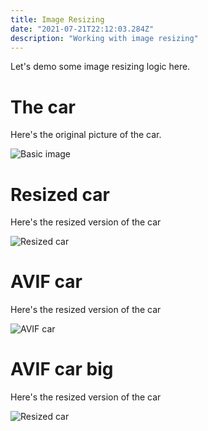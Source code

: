 ```yaml
---
title: Image Resizing
date: "2021-07-21T22:12:03.284Z"
description: "Working with image resizing"
---
```


Let's demo some image resizing logic here. 


# The car

Here's the original picture of the car. 

![Basic image](https://adamem.cf/static/de6bf87221e000ab8ef41fb74565a2f4/3ac88/car.jpg)

# Resized car

Here's the resized version of the car

![Resized car](/cdn-cgi/image/width=400,fit=scale-down/static/de6bf87221e000ab8ef41fb74565a2f4/3ac88/car.jpg)

# AVIF car

Here's the resized version of the car

![AVIF car](/cdn-cgi/image/width=80,format=avif/static/de6bf87221e000ab8ef41fb74565a2f4/3ac88/car.jpg)

# AVIF car big 

Here's the resized version of the car

![Resized car](/cdn-cgi/image/width=400,format=avif/static/de6bf87221e000ab8ef41fb74565a2f4/3ac88/car.jpg)